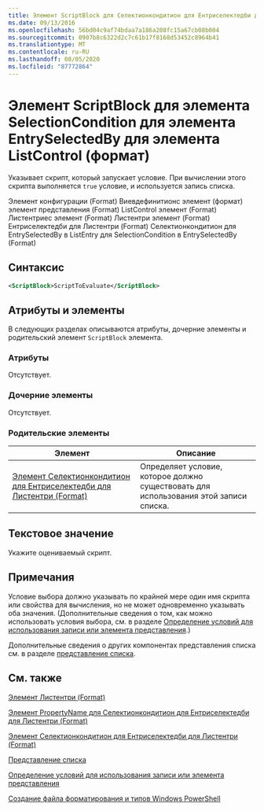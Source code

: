 ```yaml
---
title: Элемент ScriptBlock для Селектионкондитион для Ентриселектедби для ListControl (Format) | Документация Майкрософт
ms.date: 09/13/2016
ms.openlocfilehash: 56bd04c9af74bdaa7a186a208fc15a67cb08b004
ms.sourcegitcommit: 0907b8c6322d2c7c61b17f8168d53452c8964b41
ms.translationtype: MT
ms.contentlocale: ru-RU
ms.lasthandoff: 08/05/2020
ms.locfileid: "87772864"
---
```

# <a name="scriptblock-element-for-selectioncondition-for-entryselectedby-for-listcontrol-format"></a>Элемент ScriptBlock для элемента SelectionCondition для элемента EntrySelectedBy для элемента ListControl (формат)

Указывает скрипт, который запускает условие. При вычислении этого скрипта выполняется `true` условие, и используется запись списка.

Элемент конфигурации (Format) Виевдефинитионс элемент (формат) элемент представления (Format) ListControl элемент (Format) Листентриес элемент (Format) Листентри элемент (Format) Ентриселектедби для Листентри (Format) Селектионкондитион для EntrySelectedBy в ListEntry для SelectionCondition в EntrySelectedBy (Format)

## <a name="syntax"></a>Синтаксис

```xml
<ScriptBlock>ScriptToEvaluate</ScriptBlock>
```

## <a name="attributes-and-elements"></a>Атрибуты и элементы

В следующих разделах описываются атрибуты, дочерние элементы и родительский элемент `ScriptBlock` элемента.

### <a name="attributes"></a>Атрибуты

Отсутствует.

### <a name="child-elements"></a>Дочерние элементы

Отсутствует.

### <a name="parent-elements"></a>Родительские элементы

|Элемент|Описание|
|-------------|-----------------|
|[Элемент Селектионкондитион для Ентриселектедби для Листентри (Format)](./selectioncondition-element-for-entryselectedby-for-listcontrol-format.md)|Определяет условие, которое должно существовать для использования этой записи списка.|

## <a name="text-value"></a>Текстовое значение

Укажите оцениваемый скрипт.

## <a name="remarks"></a>Примечания

Условие выбора должно указывать по крайней мере один имя скрипта или свойства для вычисления, но не может одновременно указывать оба значения. (Дополнительные сведения о том, как можно использовать условия выбора, см. в разделе [Определение условий для использования записи или элемента представления](./defining-conditions-for-displaying-data.md).)

Дополнительные сведения о других компонентах представления списка см. в разделе [представление списка](./creating-a-list-view.md).

## <a name="see-also"></a>См. также

[Элемент Листентри (Format)](./listentry-element-for-listcontrol-format.md)

[Элемент PropertyName для Селектионкондитион для Ентриселектедби для Листентри (Format)](./propertyname-element-for-selectioncondition-for-entryselectedby-for-listcontrol-format.md)

[Элемент Селектионкондитион для Ентриселектедби для Листентри (Format)](./selectioncondition-element-for-entryselectedby-for-listcontrol-format.md)

[Представление списка](./creating-a-list-view.md)

[Определение условий для использования записи или элемента представления](./defining-conditions-for-displaying-data.md)

[Создание файла форматирования и типов Windows PowerShell](./writing-a-powershell-formatting-file.md)
